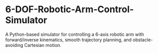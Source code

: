 # 6-DOF-Robotic-Arm-Control-Simulator
A Python-based simulator for controlling a 6-axis robotic arm with forward/inverse kinematics, smooth trajectory planning, and obstacle-avoiding Cartesian motion.
